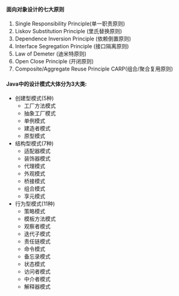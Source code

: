 #### 面向对象设计的七大原则
1. Single Responsibility Principle(单一职责原则)
2. Liskov Substitution Principle (里氏替换原则)
3. Dependence Inversion Principle (依赖倒置原则)
4. Interface Segregation Principle (接口隔离原则)
5. Law of Demeter (迪米特原则)
6. Open Close Principle (开闭原则)
7. Composite/Aggregate Reuse Principle  CARP(组合/聚合复用原则)

#### Java中的设计模式大体分为3大类:
- 创建型模式(5种)
  - 工厂方法模式
  - 抽象工厂模式
  - 单例模式
  - 建造者模式
  - 原型模式
- 结构型模式(7种)
  - 适配器模式
  - 装饰器模式
  - 代理模式
  - 外观模式
  - 桥接模式
  - 组合模式
  - 享元模式
- 行为型模式(11种)
  - 策略模式
  - 模板方法模式
  - 观察者模式
  - 迭代子模式
  - 责任链模式
  - 命令模式
  - 备忘录模式
  - 状态模式
  - 访问者模式
  - 中介者模式
  - 解释器模式 
